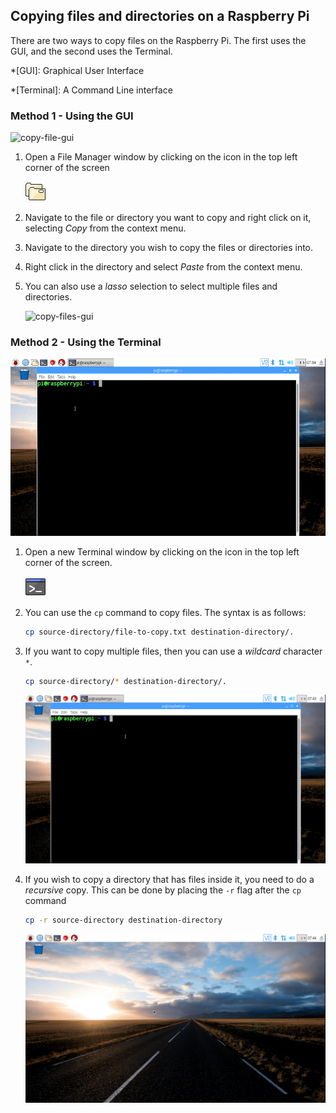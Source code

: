 ## Copying files and directories on a Raspberry Pi

There are two ways to copy files on the Raspberry Pi. The first uses the GUI, and the second uses the Terminal.

*[GUI]: Graphical User Interface

*[Terminal]: A Command Line interface

### Method 1 - Using the GUI

![copy-file-gui](images/copy-file-gui.gif)

1. Open a File Manager window by clicking on the icon in the top left corner of the screen

   ![file-manager](images/file-manager.png)

1. Navigate to the file or directory you want to copy and right click on it, selecting *Copy* from the context menu.
1. Navigate to the directory you wish to copy the files or directories into.
1. Right click in the directory and select *Paste* from the context menu.
1. You can also use a *lasso* selection to select multiple files and directories.

   ![copy-files-gui](images/copy-files-gui.gif)


### Method 2 - Using the Terminal

![copy-file-cli](images/copy-file-cli.gif)

1. Open a new Terminal window by clicking on the icon in the top left corner of the screen.

   ![terminal](images/terminal.png)

1. You can use the `cp` command to copy files. The syntax is as follows:

   ~~~bash
   cp source-directory/file-to-copy.txt destination-directory/.
   ~~~

1. If you want to copy multiple files, then you can use a *wildcard* character `*`.

   ~~~bash
   cp source-directory/* destination-directory/.
   ~~~

   ![copy-files-cli](images/copy-files-cli.gif)

1. If you wish to copy a directory that has files inside it, you need to do a *recursive* copy. This can be done by placing the `-r` flag after the `cp` command

   ~~~bash
   cp -r source-directory destination-directory
   ~~~
   
   ![copy-directory-cli](images/copy-directory-cli.gif)
   
